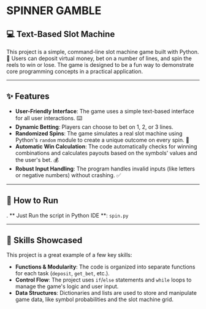 # SPINNER GAMBLE

## 💻 Text-Based Slot Machine

This project is a simple, command-line slot machine game built with Python. 🎰 Users can deposit virtual money, bet on a number of lines, and spin the reels to win or lose. The game is designed to be a fun way to demonstrate core programming concepts in a practical application.

---

## ✨ Features

* **User-Friendly Interface**: The game uses a simple text-based interface for all user interactions. ⌨️
* **Dynamic Betting**: Players can choose to bet on 1, 2, or 3 lines.
* **Randomized Spins**: The game simulates a real slot machine using Python's `random` module to create a unique outcome on every spin. 🎲
* **Automatic Win Calculation**: The code automatically checks for winning combinations and calculates payouts based on the symbols' values and the user's bet. 💰
* **Robust Input Handling**: The program handles invalid inputs (like letters or negative numbers) without crashing. ✅

---

## 🔧 How to Run


.  ** Just Run the script in Python IDE **: `spin.py`

---

## 🚀 Skills Showcased

This project is a great example of a few key skills:

* **Functions & Modularity**: The code is organized into separate functions for each task (`deposit`, `get_bet`, etc.).
* **Control Flow**: The project uses `if`/`else` statements and `while` loops to manage the game's logic and user input.
* **Data Structures**: Dictionaries and lists are used to store and manipulate game data, like symbol probabilities and the slot machine grid.

